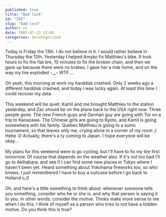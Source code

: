 ```yaml
---
published: true
title: "Bad luck"
id: "285"
slug: "bad-luck"
author: rv
date: 2007-07-13 13:04
categories: Uncategorized
---
```

Today is Friday the 13th. I do not believe in it. I would rather believe in Thursday the 12th. Yesterday I helped Amyko fix Matthieu's bike. It took hours to fix the flat tire, 10 minutes to fix the broken chain, and then we gave up because there were no brakes. I gave her a ride home, and on the way my tire exploded -__- WTF....<br /><br />Oh yeah, this morning at work my harddisk crashed. Only 2 weeks ago a different harddisk crashed, and today I was lucky again. At least this time I could recover my data.<br /><br />This weekend will be quiet. Kamil and me brought Matthieu to the station yesterday, and Zac should be on the plane back to the USA right now. Three people gone. The new French guys and German guy are going with Tor on a trip to Kanazawa. The Chinese girls are going to Kyoto, and Kamil is going somewhere with his family. Quebec Matthieu is going to a sumo tournament, so that leaves only me, crying alone in a corner of my room ;) Hehe :D Actually, there's a ty coming to Japan. I hope everyone will be okay...<br /><br />My plans for this weekend were to go cycling, but I'll have to fix my tire first tomorrow. Of course that depends on the weather also. If it's not too bad I'll go to Akihabara, and see if I can find some new places in Tokyo where I haven't been yet. Heard something about Yokohama fireworks too, so who knows. I just remembered I have to buy a suitcase before I go back to Holland o_0<br /><br />Oh, and here's a little something to think about: whenever someone tells you something, consider who he or she is, and why that person is saying it to you. In other words: consider the motive. Thinks make more sense to me when I do this. I think of myself as a person who tries to not have a hidden motive. Do you think this is true?